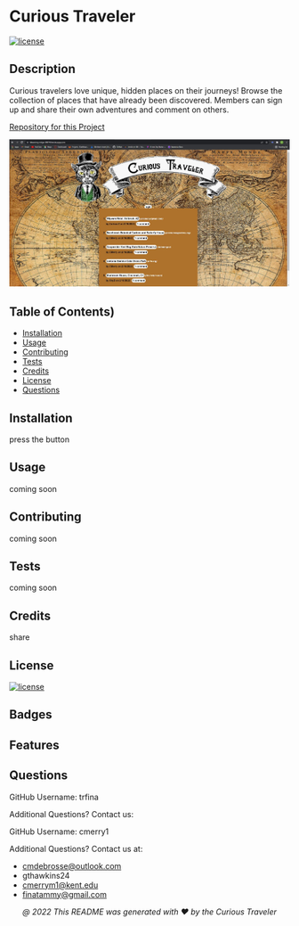 # Curious Traveler

[![license](https://img.shields.io/badge/License-MIT-yellow.svg)](https://opensource.org/licenses/MIT)

## <a name="Description">Description</a>
Curious travelers love unique, hidden places on their journeys!  Browse the collection of places that have already been discovered.  Members can sign up and share their own adventures and comment on others.

[Repository for this Project](https://github.com/trfina/curious-traveler-mern)

![Finished Mock Up](./zfiles-from-proj2/models/images/Homepage-Screenshot.JPG)

## Table of Contents)
* [Installation](#installation)
* [Usage](#usage)
* [Contributing](#contributing)
* [Tests](#tests)
* [Credits](#credits)
* [License](#license)
* [Questions](#questions)

## Installation
press the button

## Usage
coming soon

## Contributing
coming soon
    
## Tests
coming soon
    
## Credits
share
    
## License

[![license](https://img.shields.io/badge/License-MIT-yellow.svg)](https://opensource.org/licenses/MIT/)

## Badges

## Features

## Questions

GitHub Username:
trfina

Additional Questions?  Contact us:

GitHub Username:
cmerry1

Additional Questions?  Contact us at:
- cmdebrosse@outlook.com
- gthawkins24
- cmerrym1@kent.edu
- finatammy@gmail.com


<p align='center'><i>
   @ 2022 This README was generated with ❤️ by the Curious Traveler
  </i></p>
